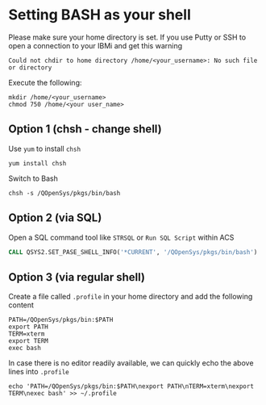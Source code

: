 # Setting BASH as your shell

Please make sure your home directory is set.
If you use Putty or SSH to open a connection to your IBMi and get this warning
```shell
Could not chdir to home directory /home/<your_username>: No such file or directory
```
Execute the following:
```shell
mkdir /home/<your_username>
chmod 750 /home/<your user_name>
```

## Option 1 (chsh - change shell)
Use `yum` to install `chsh`
```shell
yum install chsh
```
Switch to Bash
```shell
chsh -s /QOpenSys/pkgs/bin/bash
```

## Option 2 (via SQL)
Open a SQL command tool like `STRSQL` or `Run SQL Script` within ACS
```SQL
CALL QSYS2.SET_PASE_SHELL_INFO('*CURRENT', '/QOpenSys/pkgs/bin/bash')
```

## Option 3 (via regular shell)
Create a file called `.profile` in your home directory and add the following content
```shell
PATH=/QOpenSys/pkgs/bin:$PATH
export PATH
TERM=xterm
export TERM
exec bash
```
In case there is no editor readily available, we can quickly echo the above lines into `.profile`
```shell
echo 'PATH=/QOpenSys/pkgs/bin:$PATH\nexport PATH\nTERM=xterm\nexport TERM\nexec bash' >> ~/.profile
```